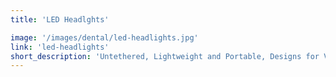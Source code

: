 ```yaml
---
title: 'LED Headlghts'

image: '/images/dental/led-headlights.jpg'
link: 'led-headlights'
short_description: 'Untethered, Lightweight and Portable, Designs for Visions patented LED designs provide neutral white adjustable LED illumination. See the new HDi series of fiber optic quality LEDs'
---
```

